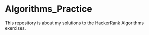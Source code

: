 # Algorithms_Practice
This repository is about my solutions to the HackerRank Algorithms exercises.
